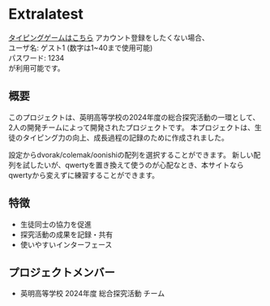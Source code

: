 # Extralatest

[タイピングゲームはこちら](https://aioi.f5.si/extralatest/)
アカウント登録をしたくない場合、  
ユーザ名: ゲスト1 (数字は1~40まで使用可能)  
パスワード: 1234  
が利用可能です。

## 概要

このプロジェクトは、英明高等学校の2024年度の総合探究活動の一環として、2人の開発チームによって開発されたプロジェクトです。
本プロジェクトは、生徒のタイピング力の向上、成長過程の記録のために作成されました。

設定からdvorak/colemak/oonishiの配列を選択することができます。
新しい配列を試したいが、qwertyを置き換えて使うのが心配なとき、本サイトならqwertyから変えずに練習することができます。

## 特徴

- 生徒同士の協力を促進
- 探究活動の成果を記録・共有
- 使いやすいインターフェース

## プロジェクトメンバー

- 英明高等学校 2024年度 総合探究活動 チーム
